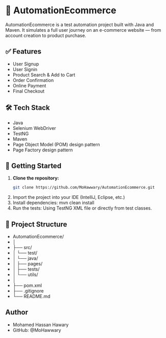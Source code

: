 # 🛒 AutomationEcommerce

AutomationEcommerce is a test automation project built with Java and Maven. It simulates a full user journey on an e-commerce website — from account creation to product purchase.

## ✅ Features
- User Signup
- User Signin
- Product Search & Add to Cart
- Order Confirmation
- Online Payment
- Final Checkout

## 🛠 Tech Stack

- Java
- Selenium WebDriver
- TestNG 
- Maven
- Page Object Model (POM) design pattern
- Page Factory design pattern

## 🚀 Getting Started

1. **Clone the repository:**
   ```bash
   git clone https://github.com/MoHawwary/AutomationEcommerce.git
2. Import the project into your IDE (IntelliJ, Eclipse, etc.)
3. Install dependencies:
mvn clean install
4. Run the tests:
Using TestNG XML file or directly from test classes.

## 📁 Project Structure
- AutomationEcommerce/
- │
- ├── src/
- │   └── test/
- │       └── java/
- │           ├── pages/
- │           ├── tests/
- │           └── utils/
- │
- ├── pom.xml
- ├── .gitignore
- └── README.md
## Author
- Mohamed Hassan Hawary
- GitHub: @MoHawwary



